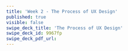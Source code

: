 ```yaml
---
title: 'Week 2 - The Process of UX Design'
published: true
visible: false
swipe_deck_title: 'The Process of UX Design'
swipe_deck_id: 9967fp
swipe_deck_pdf_url:
---
```

